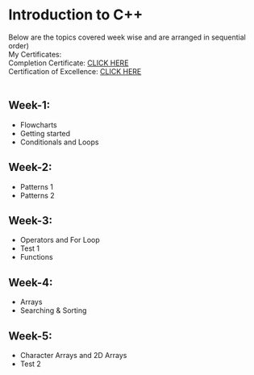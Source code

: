 # Introduction to C++
Below are the topics covered week wise and are arranged in sequential order) <br />
My Certificates: <br />
Completion Certificate: [CLICK HERE](http://htmlpreview.github.io/?https://github.com/Sachin10-05/Introduction_To_CPP_Coding_Ninja/blob/main/Completion%20Certificate.pdf)  <br/>
Certification of Excellence: [CLICK HERE](http://htmlpreview.github.io/?https://github.com/Sachin10-05/Introduction_To_CPP_Coding_Ninja/blob/main/Certificate%20Of%20Excellence.pdf)  <br/>
</br>


## Week-1:
* Flowcharts
* Getting started
* Conditionals and Loops

## Week-2:
* Patterns 1
* Patterns 2

## Week-3:
* Operators and For Loop
* Test 1
* Functions

## Week-4:
* Arrays
* Searching & Sorting

## Week-5:
* Character Arrays and 2D Arrays
* Test 2








